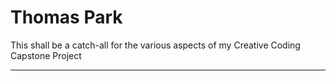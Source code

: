 # Thomas Park
 This shall be a catch-all for the various aspects of my Creative Coding Capstone Project
***
